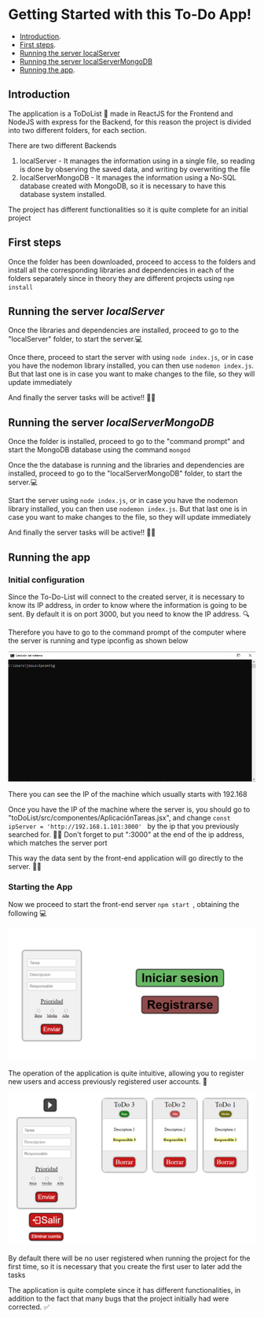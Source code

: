 # Getting Started with this To-Do App!

- [Introduction](#introduction).
- [First steps](#first-steps).
- [Running the server localServer](#running-the-server-localserver)
- [Running the server localServerMongoDB](#running-the-server-localservermongodb)
- [Running the app](#running-the-app).



## Introduction

The application is a ToDoList 📝 made in ReactJS for the Frontend and NodeJS with express for the Backend, for this reason the project is divided into two different folders, for each section. 

There are two different Backends

1.  localServer - It manages the information using in a single file, so reading is done by observing the saved data, and writing by overwriting the file
2.  localServerMongoDB - It manages the information using a No-SQL database created with MongoDB, so it is necessary to have this database system installed.

The project has different functionalities so it is quite complete for an initial project 



##  First steps

Once the folder has been downloaded, proceed to access to the folders and install all the corresponding libraries and dependencies in each of the folders separately since in theory they are different projects using ```npm install```


##  Running the server *localServer*

Once the libraries and dependencies are installed, proceed to go to the "localServer" folder, to start the server.💻

Once there, proceed to start the server with using ```node index.js```, or in case you have the nodemon library installed, you can then use ```nodemon index.js```. But that last one is in case you want to make changes to the file, so they will update immediately
 
And finally the server tasks will be active!! 🥳🥳


##  Running the server *localServerMongoDB*

Once the folder is installed, proceed to go to the "command prompt" and start the MongoDB database using the command ```mongod```

Once the the database is running and the libraries and dependencies are installed, proceed to go to the "localServerMongoDB" folder, to start the server.💻

Start the server using ```node index.js```, or in case you have the nodemon library installed, you can then use ```nodemon index.js```. But that last one is in case you want to make changes to the file, so they will update immediately
 
And finally the server tasks will be active!! 🥳🥳



##  Running the app

### Initial configuration

Since the To-Do-List will connect to the created server, it is necessary to know its IP address, in order to know where the information is going to be sent. By default it is on port 3000, but you need to know the IP address. 🔍

Therefore you have to go to the command prompt of the computer where the server is running and type ipconfig as shown below

![This is an image](./images/Captura.PNG)

There you can see the IP of the machine which usually starts with 192.168

Once you have the IP of the machine where the server is, you should go to "toDoList/src/componentes/AplicaciónTareas.jsx", and change ```const ipServer = 'http://192.168.1.101:3000' ``` by the ip that you previously searched for. 📢📢 Don't forget to put ":3000" at the end of the ip address, which matches the server port

This way the data sent by the front-end application will go directly to the server. 🥳🥳


### Starting the App

Now we proceed to start the front-end server ```npm start ```, obtaining the following 💻

![This is an image](./images/Captura2.PNG)

The operation of the application is quite intuitive, allowing you to register new users and access previously registered user accounts. 📝

![This is an image](./images/Captura3.PNG)

By default there will be no user registered when running the project for the first time, so it is necessary that you create the first user to later add the tasks

The application is quite complete since it has different functionalities, in addition to the fact that many bugs that the project initially had were corrected. ✅


